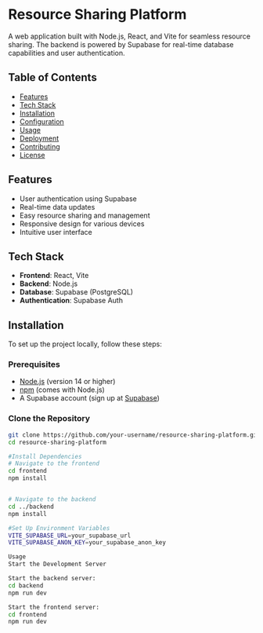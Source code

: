# Resource Sharing Platform

A web application built with Node.js, React, and Vite for seamless resource sharing. The backend is powered by Supabase for real-time database capabilities and user authentication.

## Table of Contents

- [Features](#features)
- [Tech Stack](#tech-stack)
- [Installation](#installation)
- [Configuration](#configuration)
- [Usage](#usage)
- [Deployment](#deployment)
- [Contributing](#contributing)
- [License](#license)

## Features

- User authentication using Supabase
- Real-time data updates
- Easy resource sharing and management
- Responsive design for various devices
- Intuitive user interface

## Tech Stack

- **Frontend**: React, Vite
- **Backend**: Node.js
- **Database**: Supabase (PostgreSQL)
- **Authentication**: Supabase Auth

## Installation

To set up the project locally, follow these steps:

### Prerequisites

- [Node.js](https://nodejs.org/) (version 14 or higher)
- [npm](https://www.npmjs.com/) (comes with Node.js)
- A Supabase account (sign up at [Supabase](https://supabase.io/))

### Clone the Repository

```bash
git clone https://github.com/your-username/resource-sharing-platform.git
cd resource-sharing-platform

#Install Dependencies
# Navigate to the frontend
cd frontend
npm install


# Navigate to the backend
cd ../backend
npm install

#Set Up Environment Variables
VITE_SUPABASE_URL=your_supabase_url
VITE_SUPABASE_ANON_KEY=your_supabase_anon_key

Usage
Start the Development Server

Start the backend server:
cd backend
npm run dev

Start the frontend server:
cd frontend
npm run dev



